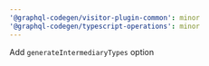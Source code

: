 ```yaml
---
'@graphql-codegen/visitor-plugin-common': minor
'@graphql-codegen/typescript-operations': minor
---
```


Add `generateIntermediaryTypes` option
